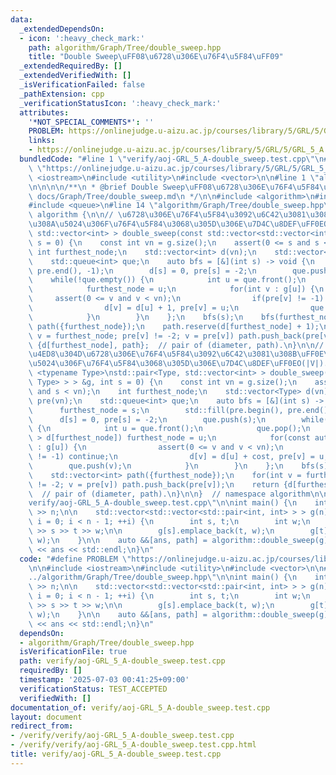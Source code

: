 ```yaml
---
data:
  _extendedDependsOn:
  - icon: ':heavy_check_mark:'
    path: algorithm/Graph/Tree/double_sweep.hpp
    title: "Double Sweep\uFF08\u6728\u306E\u76F4\u5F84\uFF09"
  _extendedRequiredBy: []
  _extendedVerifiedWith: []
  _isVerificationFailed: false
  _pathExtension: cpp
  _verificationStatusIcon: ':heavy_check_mark:'
  attributes:
    '*NOT_SPECIAL_COMMENTS*': ''
    PROBLEM: https://onlinejudge.u-aizu.ac.jp/courses/library/5/GRL/5/GRL_5_A
    links:
    - https://onlinejudge.u-aizu.ac.jp/courses/library/5/GRL/5/GRL_5_A
  bundledCode: "#line 1 \"verify/aoj-GRL_5_A-double_sweep.test.cpp\"\n#define PROBLEM\
    \ \"https://onlinejudge.u-aizu.ac.jp/courses/library/5/GRL/5/GRL_5_A\"\n\n#include\
    \ <iostream>\n#include <utility>\n#include <vector>\n\n#line 1 \"algorithm/Graph/Tree/double_sweep.hpp\"\
    \n\n\n\n/**\n * @brief Double Sweep\uFF08\u6728\u306E\u76F4\u5F84\uFF09\n * @docs\
    \ docs/Graph/Tree/double_sweep.md\n */\n\n#include <algorithm>\n#include <cassert>\n\
    #include <queue>\n#line 14 \"algorithm/Graph/Tree/double_sweep.hpp\"\n\nnamespace\
    \ algorithm {\n\n// \u6728\u306E\u76F4\u5F84\u3092\u6C42\u3081\u308B\uFF0E\u8FD4\
    \u308A\u5024\u306F\u76F4\u5F84\u3068\u305D\u306E\u7D4C\u8DEF\uFF0EO(|V|).\nstd::pair<int,\
    \ std::vector<int> > double_sweep(const std::vector<std::vector<int> > &g, int\
    \ s = 0) {\n    const int vn = g.size();\n    assert(0 <= s and s < vn);\n   \
    \ int furthest_node;\n    std::vector<int> d(vn);\n    std::vector<int> pre(vn);\n\
    \    std::queue<int> que;\n    auto bfs = [&](int s) -> void {\n        std::fill(pre.begin(),\
    \ pre.end(), -1);\n        d[s] = 0, pre[s] = -2;\n        que.push(s);\n    \
    \    while(!que.empty()) {\n            int u = que.front();\n            que.pop();\n\
    \            furthest_node = u;\n            for(int v : g[u]) {\n           \
    \     assert(0 <= v and v < vn);\n                if(pre[v] != -1) continue;\n\
    \                d[v] = d[u] + 1, pre[v] = u;\n                que.push(v);\n\
    \            }\n        }\n    };\n    bfs(s);\n    bfs(furthest_node);\n    std::vector<int>\
    \ path({furthest_node});\n    path.reserve(d[furthest_node] + 1);\n    for(int\
    \ v = furthest_node; pre[v] != -2; v = pre[v]) path.push_back(pre[v]);\n    return\
    \ {d[furthest_node], path};  // pair of (diameter, path).\n}\n\n// \u91CD\u307F\
    \u4ED8\u304D\u6728\u306E\u76F4\u5F84\u3092\u6C42\u3081\u308B\uFF0E\u8FD4\u308A\
    \u5024\u306F\u76F4\u5F84\u3068\u305D\u306E\u7D4C\u8DEF\uFF0EO(|V|).\ntemplate\
    \ <typename Type>\nstd::pair<Type, std::vector<int> > double_sweep(const std::vector<std::vector<std::pair<int,\
    \ Type> > > &g, int s = 0) {\n    const int vn = g.size();\n    assert(0 <= s\
    \ and s < vn);\n    int furthest_node;\n    std::vector<Type> d(vn);\n    std::vector<int>\
    \ pre(vn);\n    std::queue<int> que;\n    auto bfs = [&](int s) -> void {\n  \
    \      furthest_node = s;\n        std::fill(pre.begin(), pre.end(), -1);\n  \
    \      d[s] = 0, pre[s] = -2;\n        que.push(s);\n        while(!que.empty())\
    \ {\n            int u = que.front();\n            que.pop();\n            if(d[u]\
    \ > d[furthest_node]) furthest_node = u;\n            for(const auto &[v, cost]\
    \ : g[u]) {\n                assert(0 <= v and v < vn);\n                if(pre[v]\
    \ != -1) continue;\n                d[v] = d[u] + cost, pre[v] = u;\n        \
    \        que.push(v);\n            }\n        }\n    };\n    bfs(s);\n    bfs(furthest_node);\n\
    \    std::vector<int> path({furthest_node});\n    for(int v = furthest_node; pre[v]\
    \ != -2; v = pre[v]) path.push_back(pre[v]);\n    return {d[furthest_node], path};\
    \  // pair of (diameter, path).\n}\n\n}  // namespace algorithm\n\n\n#line 8 \"\
    verify/aoj-GRL_5_A-double_sweep.test.cpp\"\n\nint main() {\n    int n;\n    std::cin\
    \ >> n;\n\n    std::vector<std::vector<std::pair<int, int> > > g(n);\n    for(int\
    \ i = 0; i < n - 1; ++i) {\n        int s, t;\n        int w;\n        std::cin\
    \ >> s >> t >> w;\n\n        g[s].emplace_back(t, w);\n        g[t].emplace_back(s,\
    \ w);\n    }\n\n    auto &&[ans, path] = algorithm::double_sweep(g);\n    std::cout\
    \ << ans << std::endl;\n}\n"
  code: "#define PROBLEM \"https://onlinejudge.u-aizu.ac.jp/courses/library/5/GRL/5/GRL_5_A\"\
    \n\n#include <iostream>\n#include <utility>\n#include <vector>\n\n#include \"\
    ../algorithm/Graph/Tree/double_sweep.hpp\"\n\nint main() {\n    int n;\n    std::cin\
    \ >> n;\n\n    std::vector<std::vector<std::pair<int, int> > > g(n);\n    for(int\
    \ i = 0; i < n - 1; ++i) {\n        int s, t;\n        int w;\n        std::cin\
    \ >> s >> t >> w;\n\n        g[s].emplace_back(t, w);\n        g[t].emplace_back(s,\
    \ w);\n    }\n\n    auto &&[ans, path] = algorithm::double_sweep(g);\n    std::cout\
    \ << ans << std::endl;\n}\n"
  dependsOn:
  - algorithm/Graph/Tree/double_sweep.hpp
  isVerificationFile: true
  path: verify/aoj-GRL_5_A-double_sweep.test.cpp
  requiredBy: []
  timestamp: '2025-07-03 00:41:25+09:00'
  verificationStatus: TEST_ACCEPTED
  verifiedWith: []
documentation_of: verify/aoj-GRL_5_A-double_sweep.test.cpp
layout: document
redirect_from:
- /verify/verify/aoj-GRL_5_A-double_sweep.test.cpp
- /verify/verify/aoj-GRL_5_A-double_sweep.test.cpp.html
title: verify/aoj-GRL_5_A-double_sweep.test.cpp
---
```

